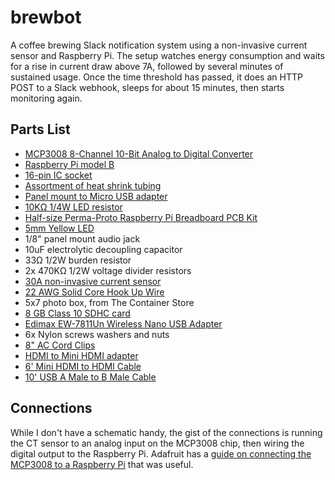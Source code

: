 # brewbot

A coffee brewing Slack notification system using a non-invasive current sensor and Raspberry Pi. The setup watches energy consumption and waits for a rise in current draw above 7A, followed by several minutes of sustained usage. Once the time threshold has passed, it does an HTTP POST to a Slack webhook, sleeps for about 15 minutes, then starts monitoring again.

## Parts List

* [MCP3008 8-Channel 10-Bit Analog to Digital Converter](http://www.adafruit.com/products/856)
* [Raspberry Pi model B](http://www.adafruit.com/products/998)
* [16-pin IC socket](http://www.adafruit.com/products/2203)
* [Assortment of heat shrink tubing](http://www.adafruit.com/products/344)
* [Panel mount to Micro USB adapter](http://www.adafruit.com/products/937)
* [10KΩ 1/4W LED resistor](https://www.sparkfun.com/products/11508)
* [Half-size Perma-Proto Raspberry Pi Breadboard PCB Kit](http://www.adafruit.com/products/1148)
* [5mm Yellow LED](https://www.sparkfun.com/products/9594)
* 1/8" panel mount audio jack
* 10uF electrolytic decoupling capacitor
* 33Ω 1/2W burden resistor
* 2x 470KΩ 1/2W voltage divider resistors
* [30A non-invasive current sensor](https://www.sparkfun.com/products/11005)
* [22 AWG Solid Core Hook Up Wire](https://www.sparkfun.com/products/11367)
* 5x7 photo box, from The Container Store
* [8 GB Class 10 SDHC card](http://www.amazon.com/gp/product/B00B588HY2)
* [Edimax EW-7811Un Wireless Nano USB Adapter](http://www.amazon.com/dp/B005CLMJLU)
* 6x Nylon screws washers and nuts
* [8" AC Cord Clips](http://www.acehardware.com/product/index.jsp?productId=29313236)
* [HDMI to Mini HDMI adapter](http://www.monoprice.com/Product?c_id=104&cp_id=10419&cs_id=1041909&p_id=3654&seq=1&format=2)
* [6' Mini HDMI to HDMI Cable](http://www.monoprice.com/Product?c_id=102&cp_id=10242&cs_id=1024201&p_id=3645&seq=1&format=2)
* [10' USB A Male to B Male Cable](http://www.monoprice.com/Product?p_id=8617)

## Connections

While I don't have a schematic handy, the gist of the connections is running the CT sensor to an analog input on the MCP3008 chip, then wiring the digital output to the Raspberry Pi. Adafruit has a [guide on connecting the MCP3008 to a Raspberry Pi](https://learn.adafruit.com/raspberry-pi-analog-to-digital-converters/mcp3008) that was useful.

